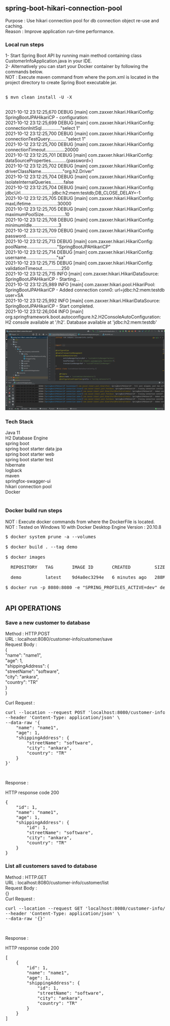 ## spring-boot-hikari-connection-pool

Purpose : Use hikari connection pool for db connection object re-use and caching. <br/>
Reason : Improve application run-time performance.  <br/>

### Local run steps <br/>
1- Start Spring Boot API by running main method containing class CustomerInfoApplication.java in your IDE. <br/>
2- Alternatively you can start your Docker container by following the commands below. <br/>
NOT : Execute maven command from where the pom.xml is located in the project directory to create Spring Boot executable jar. <br/>
<pre> 
$ mvn clean install -U -X <br/>
</pre>

2021-10-12 23:12:25,670 DEBUG [main] com.zaxxer.hikari.HikariConfig: SpringBootJPAHikariCP - configuration: <br/>
2021-10-12 23:12:25,699 DEBUG [main] com.zaxxer.hikari.HikariConfig: connectionInitSql..............."select 1" <br/>
2021-10-12 23:12:25,700 DEBUG [main] com.zaxxer.hikari.HikariConfig: connectionTestQuery............."select 1" <br/>
2021-10-12 23:12:25,700 DEBUG [main] com.zaxxer.hikari.HikariConfig: connectionTimeout...............20000 <br/>
2021-10-12 23:12:25,701 DEBUG [main] com.zaxxer.hikari.HikariConfig: dataSourceProperties............{password=<masked>} <br/>
2021-10-12 23:12:25,702 DEBUG [main] com.zaxxer.hikari.HikariConfig: driverClassName................."org.h2.Driver" <br/>
2021-10-12 23:12:25,704 DEBUG [main] com.zaxxer.hikari.HikariConfig: isolateInternalQueries..........false <br/>
2021-10-12 23:12:25,704 DEBUG [main] com.zaxxer.hikari.HikariConfig: jdbcUrl.........................jdbc:h2:mem:testdb;DB_CLOSE_DELAY=-1 <br/>
2021-10-12 23:12:25,705 DEBUG [main] com.zaxxer.hikari.HikariConfig: maxLifetime.....................30000 <br/>
2021-10-12 23:12:25,705 DEBUG [main] com.zaxxer.hikari.HikariConfig: maximumPoolSize.................10 <br/>
2021-10-12 23:12:25,708 DEBUG [main] com.zaxxer.hikari.HikariConfig: minimumIdle.....................3 <br/>
2021-10-12 23:12:25,709 DEBUG [main] com.zaxxer.hikari.HikariConfig: password........................<masked> <br/>
2021-10-12 23:12:25,713 DEBUG [main] com.zaxxer.hikari.HikariConfig: poolName........................"SpringBootJPAHikariCP" <br/>
2021-10-12 23:12:25,714 DEBUG [main] com.zaxxer.hikari.HikariConfig: username........................"sa" <br/>
2021-10-12 23:12:25,715 DEBUG [main] com.zaxxer.hikari.HikariConfig: validationTimeout...............250 <br/>
2021-10-12 23:12:25,715 INFO  [main] com.zaxxer.hikari.HikariDataSource: SpringBootJPAHikariCP - Starting... <br/>
2021-10-12 23:12:25,989 INFO  [main] com.zaxxer.hikari.pool.HikariPool: SpringBootJPAHikariCP - Added connection conn0: url=jdbc:h2:mem:testdb user=SA <br/>
2021-10-12 23:12:25,992 INFO  [main] com.zaxxer.hikari.HikariDataSource: SpringBootJPAHikariCP - Start completed. <br/>
2021-10-12 23:12:26,004 INFO  [main] org.springframework.boot.autoconfigure.h2.H2ConsoleAutoConfiguration: H2 console available at '/h2'. Database available at 'jdbc:h2:mem:testdb' <br/>

![Hikari_Connection_Pool](doc/hikari_connection_pool_spring_boot.png) <br/>

### Tech Stack
Java 11 <br/>
H2 Database Engine <br/>
spring boot <br/>
spring boot starter data jpa <br/>
spring boot starter web <br/>
spring boot starter test <br/>
hibernate <br/>
logback <br/>
maven <br/>
springfox-swagger-ui <br/>
hikari connection pool <br/>
Docker <br/>
<br/>

### Docker build run steps
NOT : Execute docker commands from where the DockerFile is located. <br/>
NOT : Tested on Windows 10 with Docker Desktop Engine Version : 20.10.8 <br/>
<pre>
$ docker system prune -a --volumes <br/>
$ docker build . --tag demo  <br/>
$ docker images <br/>
  REPOSITORY   TAG       IMAGE ID       CREATED         SIZE <br/>
  demo         latest    9d4a0ec3294e   6 minutes ago   288MB <br/>
$ docker run -p 8080:8080 -e "SPRING_PROFILES_ACTIVE=dev" demo:latest <br/>
</pre>

## API OPERATIONS
### Save a new customer to database

Method : HTTP.POST <br/>
URL : localhost:8080/customer-info/customer/save <br/>
Request Body : <br/>
{ <br/>
    "name": "name1", <br/>
    "age": 1, <br/>
    "shippingAddress": { <br/>
        "streetName": "software", <br/>
        "city": "ankara", <br/>
        "country": "TR" <br/>
    } <br/>
} <br/>

Curl Request : <br/>
<pre>
curl --location --request POST 'localhost:8080/customer-info/customer/save' \ 
--header 'Content-Type: application/json' \
--data-raw '{
    "name": "name1",
    "age": 1,
    "shippingAddress": {
        "streetName": "software",
        "city": "ankara",
        "country": "TR"
    }
}'
</pre><br/>

Response : 

HTTP response code 200 <br/>
<pre>
{
    "id": 1,
    "name": "name1",
    "age": 1,
    "shippingAddress": {
        "id": 1,
        "streetName": "software",
        "city": "ankara",
        "country": "TR"
    }
}
</pre>


### List all customers saved to database

Method : HTTP.GET <br/>
URL : localhost:8080/customer-info/customer/list <br/>
Request Body : <br/>
{}<br/>
Curl Request : <br/>
<pre>
curl --location --request GET 'localhost:8080/customer-info/customer/list' \
--header 'Content-Type: application/json' \
--data-raw '{}'
</pre>
<br/>

Response : 

HTTP response code 200 <br/>
<pre>
[
    {
        "id": 1,
        "name": "name1",
        "age": 1,
        "shippingAddress": {
            "id": 1,
            "streetName": "software",
            "city": "ankara",
            "country": "TR"
        }
    }
]
</pre>
<br/>
